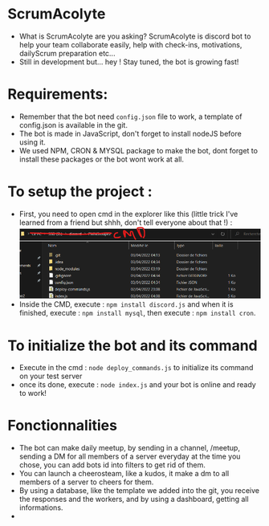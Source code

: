 # ScrumAcolyte

- What is ScrumAcolyte are you asking?
ScrumAcolyte is discord bot to help your team collaborate easily, help with check-ins, motivations, dailyScrum preparation etc...
- Still in development but... hey ! Stay tuned, the bot is growing fast!


# Requirements:

- Remember that the bot need ```config.json``` file to work, a template of config.json is available in the git.
- The bot is made in JavaScript, don't forget to install nodeJS before using it.
- We used NPM, CRON & MYSQL package to make the bot, dont forget to install these packages or the bot wont work at all.

# To setup the project :

- First, you need to open cmd in the explorer like this (little trick I've learned from a friend but shhh, don't tell everyone about that !) : ![](exemple.png)
- Inside the CMD, execute : ```npm install discord.js``` and when it is finished, execute : ```npm install mysql```, then execute : ```npm install cron```.

# To initialize the bot and its command

- Execute in the cmd : ```node deploy_commands.js``` to initialize its command on your test server
- once its done, execute : ```node index.js``` and your bot is online and ready to work!



# Fonctionnalities 

- The bot can make daily meetup, by sending in a channel, /meetup, sending a DM for all members of a server everyday at the time you chose, you can add bots id into filters to get rid of them.
- You can launch a cheerosteam, like a kudos, it make a dm to all members of a server to cheers for them.
- By using a database, like the template we added into the git, you receive the responses and the workers, and by using a dashboard, getting all informations.
- 
